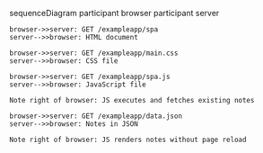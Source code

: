 sequenceDiagram
    participant browser
    participant server

    browser->>server: GET /exampleapp/spa
    server-->>browser: HTML document

    browser->>server: GET /exampleapp/main.css
    server-->>browser: CSS file

    browser->>server: GET /exampleapp/spa.js
    server-->>browser: JavaScript file

    Note right of browser: JS executes and fetches existing notes

    browser->>server: GET /exampleapp/data.json
    server-->>browser: Notes in JSON

    Note right of browser: JS renders notes without page reload
